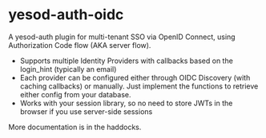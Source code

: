 # yesod-auth-oidc

A yesod-auth plugin for multi-tenant SSO via OpenID Connect, using
Authorization Code flow (AKA server flow).

* Supports multiple Identity Providers with callbacks based on the login_hint (typically an email)
* Each provider can be configured either through OIDC Discovery (with caching callbacks) or manually. Just implement the functions to retrieve either config from your database.
* Works with your session library, so no need to store JWTs in the browser if you use server-side sessions

More documentation is in the haddocks.

